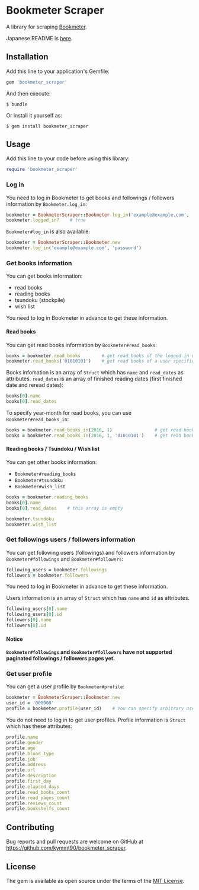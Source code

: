 # Bookmeter Scraper

A library for scraping [Bookmeter](http://bookmeter.com).

Japanese README is [here](https://github.com/kymmt90/bookmeter_scraper/blob/master/README.ja.md).


## Installation

Add this line to your application's Gemfile:

```ruby
gem 'bookmeter_scraper'
```

And then execute:

    $ bundle

Or install it yourself as:

    $ gem install bookmeter_scraper


## Usage

Add this line to your code before using this library:

```ruby
require 'bookmeter_scraper'
```

### Log in

You need to log in Bookmeter to get books and followings / followers information by `Bookmeter.log_in`:

```ruby
bookmeter = BookmeterScraper::Bookmeter.log_in('example@example.com', 'password')
bookmeter.logged_in?    # true
```

`Bookmeter#log_in` is also available:

```ruby
bookmeter = BookmeterScraper::Bookmeter.new
bookmeter.log_in('example@example.com', 'password')
```

### Get books information

You can get books information:

- read books
- reading books
- tsundoku (stockpile)
- wish list

You need to log in Bookmeter in advance to get these information.

#### Read books

You can get read books information by `Bookmeter#read_books`:

```ruby
books = bookmeter.read_books        # get read books of the logged in user
bookmeter.read_books('01010101')    # get read books of a user specified by ID
```

Books infomation is an array of `Struct` which has `name` and `read_dates` as attributes.
`read_dates` is an array of finished reading dates (first finished date and reread dates):

```ruby
books[0].name
books[0].read_dates
```

To specify year-month for read books, you can use `Bookmeter#read_books_in`:

```ruby
books = bookmeter.read_books_in(2016, 1)                # get read books of the logged in user in 2016-01
books = bookmeter.read_books_in(2016, 1, '01010101')    # get read books of a user in 2016-01
```

#### Reading books / Tsundoku / Wish list

You can get other books information:

- `Bookmeter#reading_books`
- `Bookmeter#tsundoku`
- `Bookmeter#wish_list`

```ruby
books = bookmeter.reading_books
books[0].name
books[0].read_dates    # this array is empty

bookmeter.tsundoku
bookmeter.wish_list
```

### Get followings users / followers information

You can get following users (followings) and followers information by `Bookmeter#followings` and `Bookmeter#followers`:

```ruby
following_users = bookmeter.followings
followers = bookmeter.followers
```

You need to log in Bookmeter in advance to get these information.

Users information is an array of `Struct` which has `name` and `id` as attributes.

```ruby
following_users[0].name
following_users[0].id
followers[0].name
followers[0].id
```

#### Notice

**`Bookmeter#followings` and `Bookmeter#followers` have not supported paginated followings / followers pages yet.**

### Get user profile

You can get a user profile by `Bookmeter#profile`:

```ruby
bookmeter = BookmeterScraper::Bookmeter.new
user_id = '000000'
profile = bookmeter.profile(user_id)    # You can specify arbitrary user ID
```

You do not need to log in to get user profiles.
Profile information is `Struct` which has these attributes:

```ruby
profile.name
profile.gender
profile.age
profile.blood_type
profile.job
profile.address
profile.url
profile.description
profile.first_day
profile.elapsed_days
profile.read_books_count
profile.read_pages_count
profile.reviews_count
profile.bookshelfs_count
```


## Contributing

Bug reports and pull requests are welcome on GitHub at https://github.com/kymmt90/bookmeter_scraper.


## License

The gem is available as open source under the terms of the [MIT License](http://opensource.org/licenses/MIT).
